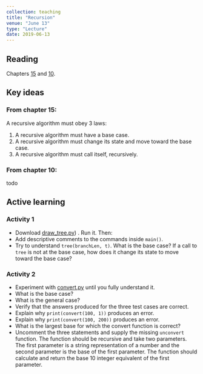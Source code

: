 ```yaml
---
collection: teaching
title: "Recursion"
venue: "June 13"
type: "Lecture"
date: 2019-06-13
---
```


## Reading
Chapters [15](https://runestone.academy/runestone/static/thinkcspy/IntroRecursion/toctree.html)
and [10](https://runestone.academy/runestone/static/thinkcspy/Lists/toctree.html).

## Key ideas

### From chapter 15:
A recursive algorithm must obey 3 laws:
1. A recursive algorithm must have a base case.
2. A recursive algorithm must change its state and move toward the base case.
3. A recursive algorithm must call itself, recursively.

### From chapter 10:
todo

## Active learning
### Activity 1
* Download [draw_tree.py](https://lgw2.github.io/teaching/csci127-summer-2019/lectures/activities/draw_tree.py))
. Run it. Then:
* Add descriptive comments to the commands inside `main()`.
* Try to understand `tree(branchLen, t)`. What is the base case?
If a call to `tree` is not at the base case, how does it change
its state to move toward the base case?


### Activity 2
* Experiment with [convert.py](https://lgw2.github.io/teaching/csci127-summer-2019/lectures/activities/convert.py)
until you fully understand it.
* What is the base case?
* What is the general case?
* Verify that the answers produced for the three test cases are correct.
* Explain why `print(convert(100, 1))` produces an error.
* Explain why `print(convert(100, 200))` produces an error.
* What is the largest base for which the convert function is correct?
* Uncomment the three statements and supply the missing `unconvert` function.
The function should be recursive and take two parameters.
The first parameter is a string representation of a number and the second
parameter is the base of the first parameter.
The function should calculate and return the base 10 integer equivalent of the first parameter.

